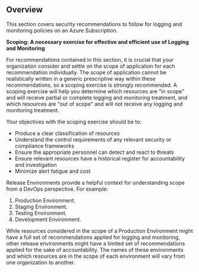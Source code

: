 ## Overview

This section covers security recommendations to follow for logging and monitoring policies on an Azure Subscription.

**Scoping: A necessary exercise for effective and efficient use of Logging and Monitoring**

For recommendations contained in this section, it is crucial that your organization consider and settle on the scope of application for each recommendation individually. The scope of application cannot be realistically written in a generic prescriptive way within these recommendations, so a scoping exercise is strongly recommended. A scoping exercise will help you determine which resources are "in scope" and will receive partial or complete logging and monitoring treatment, and which resources are "out of scope" and will not receive any logging and monitoring treatment.

Your objectives with the scoping exercise should be to:
- Produce a clear classification of resources
- Understand the control requirements of any relevant security or compliance frameworks
- Ensure the appropriate personnel can detect and react to threats
- Ensure relevant resources have a historical register for accountability and investigation
- Minimize alert fatigue and cost

Release Environments provide a helpful context for understanding scope from a DevOps perspective. For example:

1. Production Environment.
2. Staging Environment.
3. Testing Environment.
4. Development Environment.

While resources considered in the scope of a Production Environment might have a full set of recommendations applied for logging and monitoring, other release environments might have a limited set of recommendations applied for the sake of accountability. The names of these environments and which resources are in the scope of each environment will vary from one organization to another.

